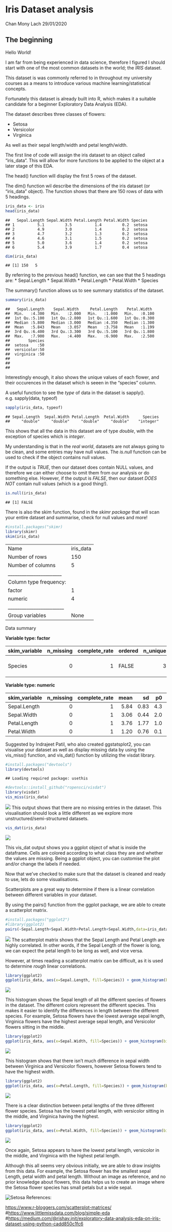 Iris Dataset analysis
================
Chan Mony Lach
29/01/2020

## The beginning

Hello World\!

I am far from being experienced in data science, therefore I figured I
should start with one of the most common datasets in the world; the
*IRIS* dataset.

This dataset is was commonly referred to in throughout my university
courses as a means to introduce various machine learning/statistical
concepts.

Fortunately this dataset is already built into R, which makes it a
suitable candidate for a beginner Exploratory Data Analysis (EDA).

The dataset describes three classes of flowers:

  - Setosa
  - Versicolor
  - Virginica

As well as their sepal length/width and petal length/width.

The first line of code will assign the iris dataset to an object called
“iris\_data”. This will allow for more functions to be applied to the
object at a later stage of this EDA.

The head() function will display the first 5 rows of the dataset.

The dim() function wil describe the dimensions of the iris dataset (or
“iris\_data” object). The function shows that there are 150 rows of
data with 5 headings.

``` r
iris_data <- iris
head(iris_data)
```

    ##   Sepal.Length Sepal.Width Petal.Length Petal.Width Species
    ## 1          5.1         3.5          1.4         0.2  setosa
    ## 2          4.9         3.0          1.4         0.2  setosa
    ## 3          4.7         3.2          1.3         0.2  setosa
    ## 4          4.6         3.1          1.5         0.2  setosa
    ## 5          5.0         3.6          1.4         0.2  setosa
    ## 6          5.4         3.9          1.7         0.4  setosa

``` r
dim(iris_data)
```

    ## [1] 150   5

By referring to the previous head() function, we can see that the 5
headings are: \* Sepal.Length \* Sepal.Width \* Petal.Length \*
Petal.Width \* Species

The summary() function allows us to see summary statistics of the
dataset.

``` r
summary(iris_data)
```

    ##   Sepal.Length    Sepal.Width     Petal.Length    Petal.Width   
    ##  Min.   :4.300   Min.   :2.000   Min.   :1.000   Min.   :0.100  
    ##  1st Qu.:5.100   1st Qu.:2.800   1st Qu.:1.600   1st Qu.:0.300  
    ##  Median :5.800   Median :3.000   Median :4.350   Median :1.300  
    ##  Mean   :5.843   Mean   :3.057   Mean   :3.758   Mean   :1.199  
    ##  3rd Qu.:6.400   3rd Qu.:3.300   3rd Qu.:5.100   3rd Qu.:1.800  
    ##  Max.   :7.900   Max.   :4.400   Max.   :6.900   Max.   :2.500  
    ##        Species  
    ##  setosa    :50  
    ##  versicolor:50  
    ##  virginica :50  
    ##                 
    ##                 
    ## 

Interestingly enough, it also shows the unique values of each flower,
and their occurences in the dataset which is seeen in the “species”
column.

A useful function to see the *type* of data in the dataset is sapply().
e.g. sapply(data, typeof)

``` r
sapply(iris_data, typeof)
```

    ## Sepal.Length  Sepal.Width Petal.Length  Petal.Width      Species 
    ##     "double"     "double"     "double"     "double"    "integer"

This shows that all the data in this dataset are of type *double*, with
the exception of species which is *integer*.

My understanding is that in the *real world*, datasets are not always
going to be clean, and some entries may have null values. The *is.null*
function can be used to check if the object contains null values.

If the output is *TRUE*, then our dataset does contain NULL values, and
therefore we can either choose to omit them from our analysis or do
something else. However, if the output is *FALSE*, then our dataset
*DOES NOT* contain null values (which is a good thing\!).

``` r
is.null(iris_data)
```

    ## [1] FALSE

There is also the skim function, found in the *skimr package* that will
scan your entire dataset and summarise, check for null values and more\!

``` r
#install.packages("skimr)
library(skimr)
skim(iris_data)
```

|                                                  |            |
| :----------------------------------------------- | :--------- |
| Name                                             | iris\_data |
| Number of rows                                   | 150        |
| Number of columns                                | 5          |
| \_\_\_\_\_\_\_\_\_\_\_\_\_\_\_\_\_\_\_\_\_\_\_   |            |
| Column type frequency:                           |            |
| factor                                           | 1          |
| numeric                                          | 4          |
| \_\_\_\_\_\_\_\_\_\_\_\_\_\_\_\_\_\_\_\_\_\_\_\_ |            |
| Group variables                                  | None       |

Data summary

**Variable type:
factor**

| skim\_variable | n\_missing | complete\_rate | ordered | n\_unique | top\_counts               |
| :------------- | ---------: | -------------: | :------ | --------: | :------------------------ |
| Species        |          0 |              1 | FALSE   |         3 | set: 50, ver: 50, vir: 50 |

**Variable type:
numeric**

| skim\_variable | n\_missing | complete\_rate | mean |   sd |  p0 | p25 |  p50 | p75 | p100 | hist  |
| :------------- | ---------: | -------------: | ---: | ---: | --: | --: | ---: | --: | ---: | :---- |
| Sepal.Length   |          0 |              1 | 5.84 | 0.83 | 4.3 | 5.1 | 5.80 | 6.4 |  7.9 | ▆▇▇▅▂ |
| Sepal.Width    |          0 |              1 | 3.06 | 0.44 | 2.0 | 2.8 | 3.00 | 3.3 |  4.4 | ▁▆▇▂▁ |
| Petal.Length   |          0 |              1 | 3.76 | 1.77 | 1.0 | 1.6 | 4.35 | 5.1 |  6.9 | ▇▁▆▇▂ |
| Petal.Width    |          0 |              1 | 1.20 | 0.76 | 0.1 | 0.3 | 1.30 | 1.8 |  2.5 | ▇▁▇▅▃ |

Suggested by Indrajeet Patil, who also created ggstatsplot2, you can
visualise your dataset as well as display missing data by using the
vis\_miss() function, and vis\_dat() function by utilizing the visdat
library.

``` r
#install.packages("devtools")
library(devtools)
```

    ## Loading required package: usethis

``` r
#devtools::install_github("ropensci/visdat")
library(visdat)
vis_miss(iris_data)
```

![](Iris-Dataset-Analysis_files/figure-gfm/unnamed-chunk-4-1.png)<!-- -->
This output shows that there are no missing entries in the dataset. This
visualisation should look a little different as we explore more
unstructured/semi-structured
datasets.

``` r
vis_dat(iris_data)
```

![](Iris-Dataset-Analysis_files/figure-gfm/unnamed-chunk-5-1.png)<!-- -->

This vis\_dat output shows you a ggplot object of what is inside the
dataframe. Cells are colored according to what class they are and
whether the values are missing. Being a ggplot object, you can customise
the plot and/or change the labels if needed.

Now that we’ve checked to make sure that the dataset is cleaned and
ready to use, lets do some visualisations.

Scatterplots are a great way to determine if there is a linear
correlation between different variables in your dataset.

By using the pairs() function from the ggplot package, we are able to
create a scatterplot matrix.

``` r
#install.packages("ggplot2")
#library(ggplot2)
pairs(~Sepal.Length+Sepal.Width+Petal.Length+Sepal.Width,data=iris_data, main="Iris Scatterplot Matrix")
```

![](Iris-Dataset-Analysis_files/figure-gfm/scatterplot-1.png)<!-- -->
The scatterplot matrix shows that the Sepal Length and Petal Length are
highly correlated. In other words, if the Sepal Length of the flower is
long, we can expect the petal length to be long as well, and vice versa.

However, at times reading a scatterplot matrix can be difficult, as it
is used to determine *rough* linear correlations.

``` r
library(ggplot2)
ggplot(iris_data, aes(x=Sepal.Length, fill=Species)) + geom_histogram(binwidth = 0.1)
```

![](Iris-Dataset-Analysis_files/figure-gfm/hist_SepalLength-1.png)<!-- -->

This histogram shows the Sepal length of all the different species of
flowers in the dataset. The different colors represent the different
species. This makes it easier to identify the differences in length
between the different species. For example, Setosa flowers have the
lowest average sepal length, Virginica flowers have the highest average
sepal length, and Versicolor flowers sitting in the middle.

``` r
library(ggplot2)
ggplot(iris_data, aes(x=Sepal.Width, fill=Species)) + geom_histogram(binwidth = 0.1)
```

![](Iris-Dataset-Analysis_files/figure-gfm/hist_Sepal_width-1.png)<!-- -->

This histogram shows that there isn’t much difference in sepal width
between Virginica and Versicolor flowers, however Setosa flowers tend to
have the highest width.

``` r
library(ggplot2)
ggplot(iris_data, aes(x=Petal.Length, fill=Species)) + geom_histogram(binwidth = 0.1)
```

![](Iris-Dataset-Analysis_files/figure-gfm/hist_petal_Length-1.png)<!-- -->

There is a clear distinction between petal lengths of the three
different flower species. Setosa has the lowest petal length, with
versicolor sitting in the middle, and Virginica having the highest.

``` r
library(ggplot2)
ggplot(iris_data, aes(x=Petal.Width, fill=Species)) + geom_histogram(binwidth = 0.1)
```

![](Iris-Dataset-Analysis_files/figure-gfm/hist_Petal_Width-1.png)<!-- -->

Once again, Setosa appears to have the lowest petal length, versicolor
in the middle, and Virginica with the highest petal length.

Although this all seems very obvious initially, we are able to draw
insights from this data. For example, the Setosa flower has the smallest
sepal Length, petal width and petal length. Without an image as
reference, and no prior knowledge about flowers, this data helps us to
create an image where the Setosa flower species has small petals but a
wide
sepal.

![Setosa](/Users/cmlach/Documents/Beginner_Repo/Beginner_Repo/Iris-Dataset-Analysis_files/figure-gfm)
References:

<https://www.r-bloggers.com/scatterplot-matrices/>
\#<https://www.littlemissdata.com/blog/simple-eda>
\#<https://medium.com/@rishav.jnit/exploratory-data-analysis-eda-on-iris-dataset-using-python-cadd850c1fc6>

